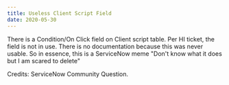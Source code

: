 ```yaml
---
title: Useless Client Script Field
date: 2020-05-30
---
```


There is a Condition/On Click field on Client script table. Per HI ticket, the field is not in use. There is no documentation because this was never usable.
So in essence, this is a ServiceNow meme "Don't know what it does but I am scared to delete"

Credits: ServiceNow Community Question.